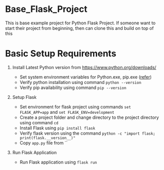 # Base_Flask_Project
This is base example project for Python Flask Project. If someone want to start their project from beginning, then can clone this and build on top of this

# Basic Setup Requirements

1. Install Latest Python version from https://www.python.org/downloads/
    - Set system environment variables for Python.exe, pip.exe ([refer](https://docs.python.org/3/using/windows.html#excursus-setting-environment-variables))
    - Verify python installation using command `python --version`
    - Verify pip availability using command `pip --version`

2. Setup Flask
    - Set environment for flask project using commands `set FLASK_APP=app` and `set FLASK_ENV=development`
    - Create a project folder and change directory to the project directory using command `cd`
    - Install Flask using `pip install flask`
    - Verify flask version using the command `python -c "import flask; print(flask.__version__)"`
    - Copy `app.py` file from ``

3. Run Flask Application
    - Run Flask application using `flask run`
